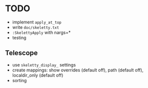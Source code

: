 # TODO
* implement `apply_at_top` 
* write `doc/skeletty.txt` 
* `:SkelettyApply` with nargs=*
* testing

## Telescope
* use `skeletty_display_` settings 
* create mappings: show overrides (default off), path (default off), localdir_only (default off)
* sorting

